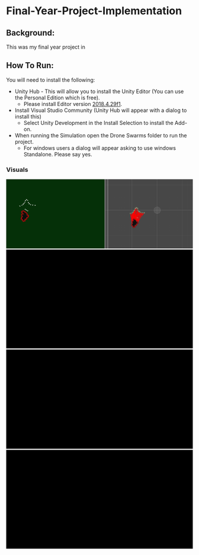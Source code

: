 # Final-Year-Project-Implementation

## Background:

This was my final year project in







## How To Run:

You will need to install the following:
- Unity Hub - This will allow you to install the Unity Editor (You can use the Personal Edition which is free). 
  - Please install Editor version [2018.4.29f1](https://unity.com/releases/editor/whats-new/2018.4.29).
- Install Visual Studio Community (Unity Hub will appear with a dialog to install this)
  - Select Unity Development in the Install Selection to install the Add-on.
- When running the Simulation open the Drone Swarms folder to run the project.
  -  For windows users a dialog will appear asking to use windows Standalone. Please say yes.    



### Visuals
![](https://github.com/jumairamiller/Final-Year-Project-Implementation/blob/main/visuals/Swarmsssss.png)
![](https://github.com/jumairamiller/Final-Year-Project-Implementation/blob/main/visuals/boid%20fire%20detection%20behaviour.gif)
![](https://github.com/jumairamiller/Final-Year-Project-Implementation/blob/main/visuals/flying%20swarm.gif)
![](https://github.com/jumairamiller/Final-Year-Project-Implementation/blob/main/visuals/slow%20version.gif)
